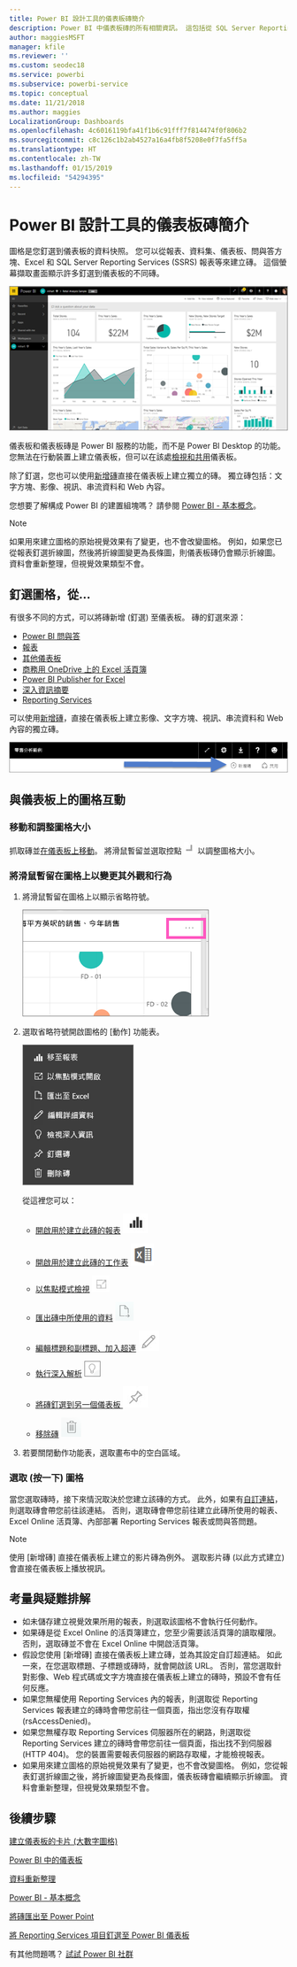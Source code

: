 ```yaml
---
title: Power BI 設計工具的儀表板磚簡介
description: Power BI 中儀表板磚的所有相關資訊。 這包括從 SQL Server Reporting Services (SSRS) 報表建立的磚。
author: maggiesMSFT
manager: kfile
ms.reviewer: ''
ms.custom: seodec18
ms.service: powerbi
ms.subservice: powerbi-service
ms.topic: conceptual
ms.date: 11/21/2018
ms.author: maggies
LocalizationGroup: Dashboards
ms.openlocfilehash: 4c6016119bfa41f1b6c91fff7f814474f0f806b2
ms.sourcegitcommit: c8c126c1b2ab4527a16a4fb8f5208e0f7fa5ff5a
ms.translationtype: HT
ms.contentlocale: zh-TW
ms.lasthandoff: 01/15/2019
ms.locfileid: "54294395"
---
```

# <a name="intro-to-dashboard-tiles-for-power-bi-designers"></a>Power BI 設計工具的儀表板磚簡介

圖格是您釘選到儀表板的資料快照。 您可以從報表、資料集、儀表板、問與答方塊、Excel 和 SQL Server Reporting Services (SSRS) 報表等來建立磚。  這個螢幕擷取畫面顯示許多釘選到儀表板的不同磚。

![Power BI 儀表板](media/service-dashboard-tiles/power-bi-dashboard.png)

儀表板和儀表板磚是 Power BI 服務的功能，而不是 Power BI Desktop 的功能。 您無法在行動裝置上建立儀表板，但可以在該處[檢視和共用](mobile-apps-view-dashboard.md)儀表板。

除了釘選，您也可以使用[新增磚](service-dashboard-add-widget.md)直接在儀表板上建立獨立的磚。 獨立磚包括：文字方塊、影像、視訊、串流資料和 Web 內容。

您想要了解構成 Power BI 的建置組塊嗎？  請參閱 [Power BI - 基本概念](service-basic-concepts.md)。

> [!NOTE]
> 如果用來建立圖格的原始視覺效果有了變更，也不會改變圖格。  例如，如果您已從報表釘選折線圖，然後將折線圖變更為長條圖，則儀表板磚仍會顯示折線圖。 資料會重新整理，但視覺效果類型不會。
> 
> 

## <a name="pin-a-tile-from"></a>釘選圖格，從...
有很多不同的方式，可以將磚新增 (釘選) 至儀表板。 磚的釘選來源：

* [Power BI 問與答](service-dashboard-pin-tile-from-q-and-a.md)
* [報表](service-dashboard-pin-tile-from-report.md)
* [其他儀表板](service-pin-tile-to-another-dashboard.md)
* [商務用 OneDrive 上的 Excel 活頁簿](service-dashboard-pin-tile-from-excel.md)
* [Power BI Publisher for Excel](publisher-for-excel.md)
* [深入資訊摘要](service-insights.md)
* [Reporting Services](https://docs.microsoft.com/sql/reporting-services/pin-reporting-services-items-to-power-bi-dashboards)

可以使用[新增磚](service-dashboard-add-widget.md)，直接在儀表板上建立影像、文字方塊、視訊、串流資料和 Web 內容的獨立磚。

  ![新增磚圖示](media/service-dashboard-tiles/add_widgetnew.png)

## <a name="interacting-with-tiles-on-a-dashboard"></a>與儀表板上的圖格互動
### <a name="move-and-resize-a-tile"></a>移動和調整圖格大小
抓取磚並[在儀表板上移動](service-dashboard-edit-tile.md)。 將滑鼠暫留並選取控點 ![控點](media/service-dashboard-tiles/resize-handle.jpg) 以調整圖格大小。

### <a name="hover-over-a-tile-to-change-the-appearance-and-behavior"></a>將滑鼠暫留在圖格上以變更其外觀和行為
1. 將滑鼠暫留在圖格上以顯示省略符號。
   
    ![磚省略符號](media/service-dashboard-tiles/ellipses_new.png)
2. 選取省略符號開啟圖格的 [動作] 功能表。
   
    ![省略符號圖示](media/service-dashboard-tiles/power-bi-tile-menu.png)
   
    從這裡您可以：
   
   * [開啟用於建立此磚的報表](service-reports.md) ![報表圖示](media/service-dashboard-tiles/chart-icon.jpg)  
   
   * [開啟用於建立此磚的工作表](service-reports.md) ![工作表圖示](media/service-dashboard-tiles/power-bi-open-worksheet.png)  
     
    * [以焦點模式檢視](service-focus-mode.md) ![焦點圖示](media/service-dashboard-tiles/fullscreen-icon.jpg)  
     * [匯出磚中所使用的資料](visuals/power-bi-visualization-export-data.md) ![匯出資料圖示](media/service-dashboard-tiles/export-icon.png)
     * [編輯標題和副標題、加入超連](service-dashboard-edit-tile.md) ![編輯圖示](media/service-dashboard-tiles/pencil-icon.jpg)
     * [執行深入解析](service-insights.md) ![深入解析圖示](media/service-dashboard-tiles/power-bi-insights.png)
     * [將磚釘選到另一個儀表板 ](service-pin-tile-to-another-dashboard.md)
       ![釘選圖示](media/service-dashboard-tiles/pin-icon.jpg)
     * [移除磚](service-dashboard-edit-tile.md)
     ![刪除圖示](media/service-dashboard-tiles/trash-icon.png)
3. 若要關閉動作功能表，選取畫布中的空白區域。

### <a name="select-click-a-tile"></a>選取 (按一下) 圖格
當您選取磚時，接下來情況取決於您建立該磚的方式。 此外，如果有[自訂連結](service-dashboard-edit-tile.md)，則選取磚會帶您前往該連結。 否則，選取磚會帶您前往建立此磚所使用的報表、Excel Online 活頁簿、內部部署 Reporting Services 報表或問與答問題。

> [!NOTE]
> 使用 [新增磚] 直接在儀表板上建立的影片磚為例外。 選取影片磚 (以此方式建立) 會直接在儀表板上播放視訊。   
> 
> 

## <a name="considerations-and-troubleshooting"></a>考量與疑難排解

* 如未儲存建立視覺效果所用的報表，則選取該圖格不會執行任何動作。
* 如果磚是從 Excel Online 的活頁簿建立，您至少需要該活頁簿的讀取權限。 否則，選取磚並不會在 Excel Online 中開啟活頁簿。
* 假設您使用 [新增磚] 直接在儀表板上建立磚，並為其設定自訂超連結。 如此一來，在您選取標題、子標題或磚時，就會開啟該 URL。 否則，當您選取針對影像、Web 程式碼或文字方塊直接在儀表板上建立的磚時，預設不會有任何反應。
* 如果您無權使用 Reporting Services 內的報表，則選取從 Reporting Services 報表建立的磚時會帶您前往一個頁面，指出您沒有存取權 (rsAccessDenied)。
* 如果您無權存取 Reporting Services 伺服器所在的網路，則選取從 Reporting Services 建立的磚時會帶您前往一個頁面，指出找不到伺服器 (HTTP 404)。 您的裝置需要報表伺服器的網路存取權，才能檢視報表。
* 如果用來建立圖格的原始視覺效果有了變更，也不會改變圖格。  例如，您從報表釘選折線圖之後，將折線圖變更為長條圖，儀表板磚會繼續顯示折線圖。 資料會重新整理，但視覺效果類型不會。

## <a name="next-steps"></a>後續步驟
[建立儀表板的卡片 (大數字圖格)](power-bi-visualization-card.md)

[Power BI 中的儀表板](service-dashboards.md)  

[資料重新整理](refresh-data.md)

[Power BI - 基本概念](service-basic-concepts.md)

[將磚匯出至 Power Point](http://blogs.msdn.com/b/powerbidev/archive/2015/09/28/integrating-power-bi-tiles-into-office-documents.aspx)

[將 Reporting Services 項目釘選至 Power BI 儀表板](https://msdn.microsoft.com/library/mt604784.aspx)

有其他問題嗎？ [試試 Power BI 社群](http://community.powerbi.com/)

